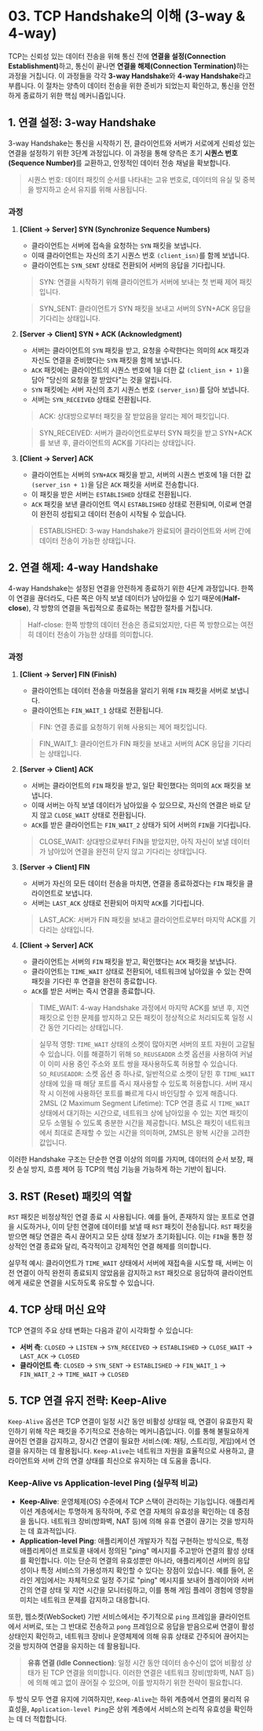 # 03. TCP Handshake의 이해 (3-way & 4-way)

TCP는 신뢰성 있는 데이터 전송을 위해 통신 전에 <b>연결을 설정(Connection Establishment)</b>하고, 통신이 끝나면 <b>연결을 해제(Connection Termination)</b>하는 과정을 거칩니다. 이 과정들을 각각 **3-way Handshake**와 **4-way Handshake**라고 부릅니다. 이 절차는 양측이 데이터 전송을 위한 준비가 되었는지 확인하고, 통신을 안전하게 종료하기 위한 핵심 메커니즘입니다.

## 1. 연결 설정: 3-way Handshake

3-way Handshake는 통신을 시작하기 전, 클라이언트와 서버가 서로에게 신뢰성 있는 연결을 설정하기 위한 3단계 과정입니다. 이 과정을 통해 양측은 초기 <b>시퀀스 번호(Sequence Number)</b>를 교환하고, 안정적인 데이터 전송 채널을 확보합니다.
> 시퀀스 번호: 데이터 패킷의 순서를 나타내는 고유 번호로, 데이터의 유실 및 중복을 방지하고 순서 유지를 위해 사용됩니다.

### 과정
1.  **[Client -> Server] SYN (Synchronize Sequence Numbers)**
    -   클라이언트는 서버에 접속을 요청하는 `SYN` 패킷을 보냅니다.
    -   이때 클라이언트는 자신의 초기 시퀀스 번호 `(client_isn)`를 함께 보냅니다.
    -   클라이언트는 `SYN_SENT` 상태로 전환되어 서버의 응답을 기다립니다.
    > SYN: 연결을 시작하기 위해 클라이언트가 서버에 보내는 첫 번째 제어 패킷입니다.

    > SYN_SENT: 클라이언트가 SYN 패킷을 보내고 서버의 SYN+ACK 응답을 기다리는 상태입니다.

2.  **[Server -> Client] SYN + ACK (Acknowledgment)**
    -   서버는 클라이언트의 `SYN` 패킷을 받고, 요청을 수락한다는 의미의 `ACK` 패킷과 자신도 연결을 준비했다는 `SYN` 패킷을 함께 보냅니다.
    -   `ACK` 패킷에는 클라이언트의 시퀀스 번호에 1을 더한 값 `(client_isn + 1)`을 담아 "당신의 요청을 잘 받았다"는 것을 알립니다.
    -   `SYN` 패킷에는 서버 자신의 초기 시퀀스 번호 `(server_isn)`를 담아 보냅니다.
    -   서버는 `SYN_RECEIVED` 상태로 전환됩니다.
    > ACK: 상대방으로부터 패킷을 잘 받았음을 알리는 제어 패킷입니다.

    > SYN_RECEIVED: 서버가 클라이언트로부터 SYN 패킷을 받고 SYN+ACK를 보낸 후, 클라이언트의 ACK를 기다리는 상태입니다.
    

3.  **[Client -> Server] ACK**
    -   클라이언트는 서버의 `SYN+ACK` 패킷을 받고, 서버의 시퀀스 번호에 1을 더한 값 `(server_isn + 1)`을 담은 `ACK` 패킷을 서버로 전송합니다.
    -   이 패킷을 받은 서버는 `ESTABLISHED` 상태로 전환됩니다.
    -   `ACK` 패킷을 보낸 클라이언트 역시 `ESTABLISHED` 상태로 전환되며, 이로써 연결이 완전히 성립되고 데이터 전송이 시작될 수 있습니다.
    > ESTABLISHED: 3-way Handshake가 완료되어 클라이언트와 서버 간에 데이터 전송이 가능한 상태입니다.

## 2. 연결 해제: 4-way Handshake

4-way Handshake는 설정된 연결을 안전하게 종료하기 위한 4단계 과정입니다. 한쪽이 연결을 끊더라도, 다른 쪽은 아직 보낼 데이터가 남아있을 수 있기 때문에(**Half-close**), 각 방향의 연결을 독립적으로 종료하는 복잡한 절차를 거칩니다.
> Half-close: 한쪽 방향의 데이터 전송은 종료되었지만, 다른 쪽 방향으로는 여전히 데이터 전송이 가능한 상태를 의미합니다.

### 과정
1.  **[Client -> Server] FIN (Finish)**
    -   클라이언트는 데이터 전송을 마쳤음을 알리기 위해 `FIN` 패킷을 서버로 보냅니다.
    -   클라이언트는 `FIN_WAIT_1` 상태로 전환됩니다.
    > FIN: 연결 종료를 요청하기 위해 사용되는 제어 패킷입니다.

    > FIN_WAIT_1: 클라이언트가 FIN 패킷을 보내고 서버의 ACK 응답을 기다리는 상태입니다.
    

2.  **[Server -> Client] ACK**
    -   서버는 클라이언트의 `FIN` 패킷을 받고, 일단 확인했다는 의미의 `ACK` 패킷을 보냅니다.
    -   이때 서버는 아직 보낼 데이터가 남아있을 수 있으므로, 자신의 연결은 바로 닫지 않고 `CLOSE_WAIT` 상태로 전환됩니다.
    -   `ACK`를 받은 클라이언트는 `FIN_WAIT_2` 상태가 되어 서버의 `FIN`을 기다립니다.
    > CLOSE_WAIT: 상대방으로부터 FIN을 받았지만, 아직 자신이 보낼 데이터가 남아있어 연결을 완전히 닫지 않고 기다리는 상태입니다.

3.  **[Server -> Client] FIN**
    -   서버가 자신의 모든 데이터 전송을 마치면, 연결을 종료하겠다는 `FIN` 패킷을 클라이언트로 보냅니다.
    -   서버는 `LAST_ACK` 상태로 전환되어 마지막 `ACK`를 기다립니다.
    > LAST_ACK: 서버가 FIN 패킷을 보내고 클라이언트로부터 마지막 ACK를 기다리는 상태입니다.

4.  **[Client -> Server] ACK**
    -   클라이언트는 서버의 `FIN` 패킷을 받고, 확인했다는 `ACK` 패킷을 보냅니다.
    -   클라이언트는 `TIME_WAIT` 상태로 전환되어, 네트워크에 남아있을 수 있는 잔여 패킷을 기다린 후 연결을 완전히 종료합니다.
    -   `ACK`를 받은 서버는 즉시 연결을 종료합니다.
    > TIME_WAIT: 4-way Handshake 과정에서 마지막 ACK를 보낸 후, 지연 패킷으로 인한 문제를 방지하고 모든 패킷이 정상적으로 처리되도록 일정 시간 동안 기다리는 상태입니다.

    > 실무적 영향: `TIME_WAIT` 상태의 소켓이 많아지면 서버의 포트 자원이 고갈될 수 있습니다. 이를 해결하기 위해 `SO_REUSEADDR` 소켓 옵션을 사용하여 커널이 이미 사용 중인 주소와 포트 쌍을 재사용하도록 허용할 수 있습니다.
    > `SO_REUSEADDR`: 소켓 옵션 중 하나로, 일반적으로 소켓이 닫힌 후 `TIME_WAIT` 상태에 있을 때 해당 포트를 즉시 재사용할 수 있도록 허용합니다. 서버 재시작 시 이전에 사용하던 포트를 빠르게 다시 바인딩할 수 있게 해줍니다.
    > 2MSL (2 Maximum Segment Lifetime): TCP 연결 종료 시 `TIME_WAIT` 상태에서 대기하는 시간으로, 네트워크 상에 남아있을 수 있는 지연 패킷이 모두 소멸될 수 있도록 충분한 시간을 제공합니다. MSL은 패킷이 네트워크에서 최대로 존재할 수 있는 시간을 의미하며, 2MSL은 왕복 시간을 고려한 값입니다.

이러한 Handshake 구조는 단순한 연결 이상의 의미를 가지며, 데이터의 순서 보장, 패킷 손실 방지, 흐름 제어 등 TCP의 핵심 기능을 가능하게 하는 기반이 됩니다.

## 3. RST (Reset) 패킷의 역할

`RST` 패킷은 비정상적인 연결 종료 시 사용됩니다. 예를 들어, 존재하지 않는 포트로 연결을 시도하거나, 이미 닫힌 연결에 데이터를 보낼 때 `RST` 패킷이 전송됩니다. `RST` 패킷을 받으면 해당 연결은 즉시 끊어지고 모든 상태 정보가 초기화됩니다. 이는 `FIN`을 통한 정상적인 연결 종료와 달리, 즉각적이고 강제적인 연결 해제를 의미합니다.

실무적 예시: 클라이언트가 `TIME_WAIT` 상태에서 서버에 재접속을 시도할 때, 서버는 이전 연결이 아직 완전히 종료되지 않았음을 감지하고 `RST` 패킷으로 응답하여 클라이언트에게 새로운 연결을 시도하도록 유도할 수 있습니다.

## 4. TCP 상태 머신 요약

TCP 연결의 주요 상태 변화는 다음과 같이 시각화할 수 있습니다:
-   **서버 측**: `CLOSED` → `LISTEN` → `SYN_RECEIVED` → `ESTABLISHED` → `CLOSE_WAIT` → `LAST_ACK` → `CLOSED`
-   **클라이언트 측**: `CLOSED` → `SYN_SENT` → `ESTABLISHED` → `FIN_WAIT_1` → `FIN_WAIT_2` → `TIME_WAIT` → `CLOSED`

## 5. TCP 연결 유지 전략: Keep-Alive
`Keep-Alive` 옵션은 TCP 연결이 일정 시간 동안 비활성 상태일 때, 연결이 유효한지 확인하기 위해 작은 패킷을 주기적으로 전송하는 메커니즘입니다. 이를 통해 불필요하게 끊어진 연결을 감지하고, 장시간 연결이 필요한 서비스(예: 채팅, 스트리밍, 게임)에서 연결을 유지하는 데 활용됩니다. `Keep-Alive`는 네트워크 자원을 효율적으로 사용하고, 클라이언트와 서버 간의 연결 상태를 최신으로 유지하는 데 도움을 줍니다.

### Keep-Alive vs Application-level Ping (실무적 비교)

-   **Keep-Alive**: 운영체제(OS) 수준에서 TCP 스택이 관리하는 기능입니다. 애플리케이션 계층에서는 투명하게 동작하며, 주로 연결 자체의 유효성을 확인하는 데 중점을 둡니다. 네트워크 장비(방화벽, NAT 등)에 의해 유휴 연결이 끊기는 것을 방지하는 데 효과적입니다.
-   **Application-level Ping**: 애플리케이션 개발자가 직접 구현하는 방식으로, 특정 애플리케이션 프로토콜 내에서 정의된 "ping" 메시지를 주고받아 연결의 활성 상태를 확인합니다. 이는 단순히 연결의 유효성뿐만 아니라, 애플리케이션 서버의 응답성이나 특정 서비스의 가용성까지 확인할 수 있다는 장점이 있습니다. 예를 들어, 온라인 게임에서는 자체적으로 일정 주기로 "ping" 메시지를 보내어 플레이어와 서버 간의 연결 상태 및 지연 시간을 모니터링하고, 이를 통해 게임 플레이 경험에 영향을 미치는 네트워크 문제를 감지하고 대응합니다.

또한, 웹소켓(WebSocket) 기반 서비스에서는 주기적으로 `ping` 프레임을 클라이언트에서 서버로, 또는 그 반대로 전송하고 `pong` 프레임으로 응답을 받음으로써 연결이 활성 상태인지 확인하고, 네트워크 장비나 운영체제에 의해 유휴 상태로 간주되어 끊어지는 것을 방지하여 연결을 유지하는 데 활용됩니다.
> **유휴 연결 (Idle Connection)**: 일정 시간 동안 데이터 송수신이 없어 비활성 상태가 된 TCP 연결을 의미합니다. 이러한 연결은 네트워크 장비(방화벽, NAT 등)에 의해 예고 없이 끊어질 수 있으며, 이를 방지하기 위한 전략이 필요합니다.

두 방식 모두 연결 유지에 기여하지만, `Keep-Alive`는 하위 계층에서 연결의 물리적 유효성을, `Application-level Ping`은 상위 계층에서 서비스의 논리적 유효성을 확인하는 데 더 적합합니다.